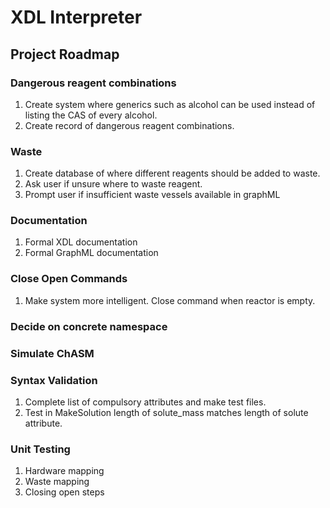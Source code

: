 # XDL Interpreter

## Project Roadmap

### Dangerous reagent combinations

1. Create system where generics such as alcohol can be used instead of listing the CAS of every alcohol.
2. Create record of dangerous reagent combinations.

### Waste

1. Create database of where different reagents should be added to waste.
2. Ask user if unsure where to waste reagent.
3. Prompt user if insufficient waste vessels available in graphML

### Documentation

1. Formal XDL documentation
2. Formal GraphML documentation

### Close Open Commands

1. Make system more intelligent. Close command when reactor is empty.

### Decide on concrete namespace

### Simulate ChASM

### Syntax Validation

1. Complete list of compulsory attributes and make test files.
2. Test in MakeSolution length of solute_mass matches length of solute attribute.

### Unit Testing

1. Hardware mapping
2. Waste mapping
3. Closing open steps